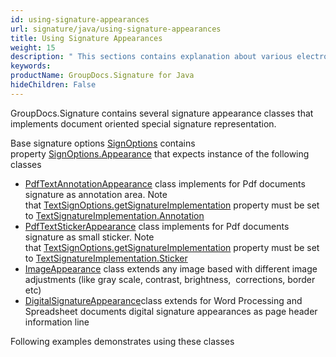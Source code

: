 ```yaml
---
id: using-signature-appearances
url: signature/java/using-signature-appearances
title: Using Signature Appearances
weight: 15
description: " This sections contains explanation about various electronic signature visual appearances on document page."
keywords: 
productName: GroupDocs.Signature for Java
hideChildren: False
---
```

GroupDocs.Signature contains several signature appearance classes that implements document oriented special signature representation.

Base signature options [SignOptions](https://apireference.groupdocs.com/net/signature/groupdocs.signature.options/signoptions) contains property [SignOptions.Appearance](https://apireference.groupdocs.com/net/signature/groupdocs.signature.options/signoptions/properties/appearance) that expects instance of the following classes

*   [PdfTextAnnotationAppearance](https://apireference.groupdocs.com/net/signature/groupdocs.signature.options.appearances/pdftextannotationappearance) class implements for Pdf documents signature as annotation area. Note that [TextSignOptions.getSignatureImplementation](https://apireference.groupdocs.com/signature/java/com.groupdocs.signature.options.sign/TextSignOptions#getSignatureImplementation()) property must be set to [TextSignatureImplementation.Annotation](https://apireference.groupdocs.com/signature/java/com.groupdocs.signature.domain.enums/TextSignatureImplementation)
*   [PdfTextStickerAppearance](https://apireference.groupdocs.com/net/signature/groupdocs.signature.options.appearances/pdftextstickerappearance) class implements for Pdf documents signature as small sticker. Note that [TextSignOptions.getSignatureImplementation](https://apireference.groupdocs.com/signature/java/com.groupdocs.signature.options.sign/TextSignOptions#getSignatureImplementation()) property must be set to [TextSignatureImplementation.Sticker](https://apireference.groupdocs.com/signature/java/com.groupdocs.signature.domain.enums/TextSignatureImplementation)
*   [ImageAppearance](https://apireference.groupdocs.com/signature/java/com.groupdocs.signature.options.appearances/ImageAppearance) class extends any image based with different image adjustments (like gray scale, contrast, brightness,  corrections, border etc)
*   [DigitalSignatureAppearance](https://apireference.groupdocs.com/net/signature/groupdocs.signature.options.appearances/digitalsignatureappearance)class extends for Word Processing and Spreadsheet documents digital signature appearances as page header information line
    

Following examples demonstrates using these classes
